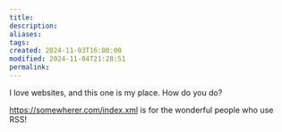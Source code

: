 ```yaml
---
title: 
description: 
aliases: 
tags: 
created: 2024-11-03T16:00:00
modified: 2024-11-04T21:28:51
permalink: 
---
```



I love websites, and this one is my place. How do you do?

https://somewherer.com/index.xml is for the wonderful people who use RSS!
